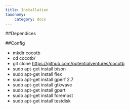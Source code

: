 ```yaml
---
title: Installation
taxonomy:
    category: docs
---
```


##Dependices

##Config
- mkdir cocotb
- cd cocotb/
- git clone https://github.com/potentialventures/cocotb
- sudo apt-get install bison
- sudo apt-get install flex
- sudo apt-get install gperf 2.7
- sudo apt-get install gtkwave
- sudo apt-get install gpart
- sudo apt-get install foremost
- sudo apt-get install testdisk

